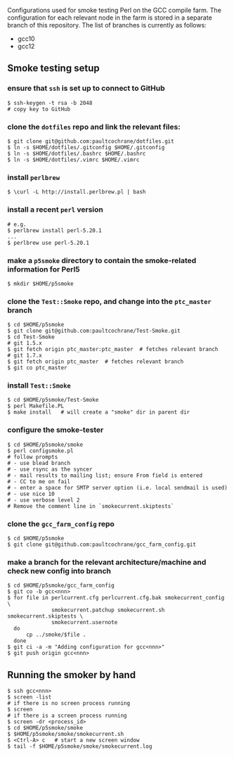 Configurations used for smoke testing Perl on the GCC compile farm.  The
configuration for each relevant node in the farm is stored in a separate branch
of this repository.  The list of branches is currently as follows:

   * gcc10
   * gcc12

## Smoke testing setup

### ensure that `ssh` is set up to connect to GitHub

    $ ssh-keygen -t rsa -b 2048
    # copy key to GitHub

### clone the `dotfiles` repo and link the relevant files:

    $ git clone git@github.com:paultcochrane/dotfiles.git
    $ ln -s $HOME/dotfiles/.gitconfig $HOME/.gitconfig
    $ ln -s $HOME/dotfiles/.bashrc $HOME/.bashrc
    $ ln -s $HOME/dotfiles/.vimrc $HOME/.vimrc

### install `perlbrew`

    $ \curl -L http://install.perlbrew.pl | bash

### install a recent `perl` version

    # e.g.
    $ perlbrew install perl-5.20.1
    ...
    $ perlbrew use perl-5.20.1

### make a `p5smoke` directory to contain the smoke-related information for Perl5

    $ mkdir $HOME/p5smoke

### clone the `Test::Smoke` repo, and change into the `ptc_master` branch

    $ cd $HOME/p5smoke
    $ git clone git@github.com:paultcochrane/Test-Smoke.git
    $ cd Test-Smoke
    # git 1.5.x
    $ git fetch origin ptc_master:ptc_master  # fetches relevant branch
    # git 1.7.x
    $ git fetch origin ptc_master  # fetches relevant branch
    $ git co ptc_master

### install `Test::Smoke`

    $ cd $HOME/p5smoke/Test-Smoke
    $ perl Makefile.PL
    $ make install   # will create a "smoke" dir in parent dir

### configure the smoke-tester

    $ cd $HOME/p5smoke/smoke
    $ perl configsmoke.pl
    # follow prompts
    # - use blead branch
    # - use rsync as the syncer
    # - mail results to mailing list; ensure From field is entered
    # - CC to me on fail
    # - enter a space for SMTP server option (i.e. local sendmail is used)
    # - use nice 10
    # - use verbose level 2
    # Remove the comment line in `smokecurrent.skiptests`

### clone the `gcc_farm_config` repo

    $ cd $HOME/p5smoke
    $ git clone git@github.com:paultcochrane/gcc_farm_config.git

### make a branch for the relevant architecture/machine and check new config into branch

    $ cd $HOME/p5smoke/gcc_farm_config
    $ git co -b gcc<nnn>
    $ for file in perlcurrent.cfg perlcurrent.cfg.bak smokecurrent_config \
                  smokecurrent.patchup smokecurrent.sh smokecurrent.skiptests \
                  smokecurrent.usernote
      do
          cp ../smoke/$file .
      done
    $ git ci -a -m "Adding configuration for gcc<nnn>"
    $ git push origin gcc<nnn>

## Running the smoker by hand

    $ ssh gcc<nnn>
    $ screen -list
    # if there is no screen process running
    $ screen
    # if there is a screen process running
    $ screen -dr <process_id>
    $ cd $HOME/p5smoke/smoke
    $ $HOME/p5smoke/smoke/smokecurrent.sh
    $ <Ctrl-A> c   # start a new screen window
    $ tail -f $HOME/p5smoke/smoke/smokecurrent.log
